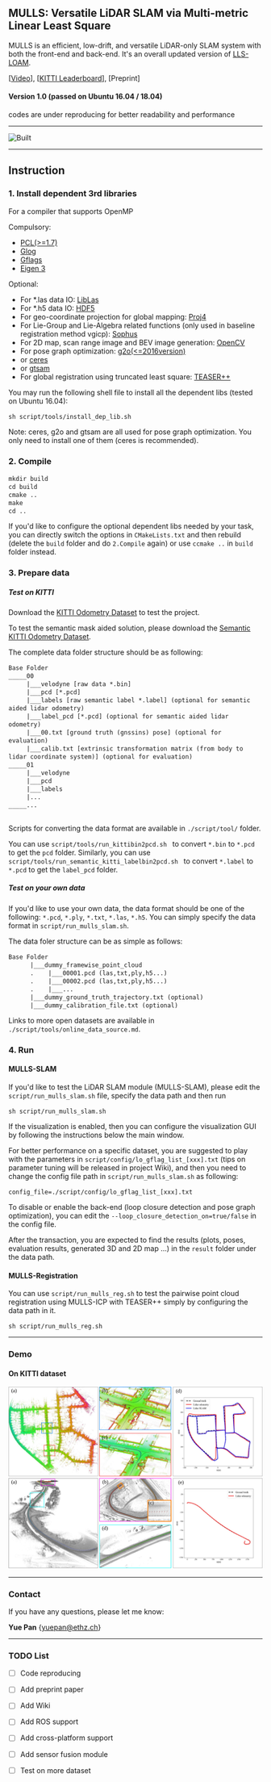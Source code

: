 ## MULLS: Versatile LiDAR SLAM via Multi-metric Linear Least Square 

MULLS is an efficient, low-drift, and versatile LiDAR-only SLAM system with both the front-end and back-end.  It's an overall updated version of [LLS-LOAM](https://github.com/YuePanEdward/LLS-LOAM). 

[[Video](https://www.youtube.com/watch?v=85bGD55e3-0&feature=youtu.be)], [[KITTI Leaderboard](http://www.cvlibs.net/datasets/kitti/eval_odometry.php)], [Preprint]

#### Version 1.0 (passed on Ubuntu 16.04 / 18.04) 
codes are under reproducing for better readability and performance

____________________________________________________________________________________
![Built](https://img.shields.io/appveyor/ci/gruntjs/grunt.svg)
____________________________________________________________________________________

## Instruction

### 1. Install dependent 3rd libraries 

For a compiler that supports OpenMP

Compulsory:

- [PCL(>=1.7)](https://github.com/PointCloudLibrary/pcl)
- [Glog](https://github.com/google/glog)
- [Gflags](https://github.com/gflags/gflags)
- [Eigen 3](https://eigen.tuxfamily.org/dox/)

Optional:

- For *.las data IO: [LibLas](https://github.com/libLAS/libLAS)
- For *.h5 data IO: [HDF5](https://support.hdfgroup.org/HDF5/release/obtainsrc.html)
- For geo-coordinate projection for global mapping: [Proj4](https://proj.org/)
- For Lie-Group and Lie-Algebra related functions (only used in baseline registration method vgicp): [Sophus](https://github.com/strasdat/Sophus)
- For 2D map, scan range image and BEV image generation: [OpenCV](https://github.com/opencv/opencv) 
- For pose graph optimization: [g2o(<=2016version)](https://github.com/RainerKuemmerle/g2o/releases/tag/20160424_git)
- or [ceres](http://ceres-solver.org/)
- or [gtsam](https://bitbucket.org/gtborg/gtsam/src/develop/)
- For global registration using truncated least square: [TEASER++](https://github.com/MIT-SPARK/TEASER-plusplus)

You may run the following shell file to install all the dependent libs (tested on Ubuntu 16.04):
```
sh script/tools/install_dep_lib.sh
```

Note: ceres, g2o and gtsam are all used for pose graph optimization. You only need to install one of them (ceres is recommended).

### 2. Compile

```
mkdir build
cd build
cmake ..
make 
cd ..
```

If you'd like to configure the optional dependent libs needed by your task, you can directly switch the options in ```CMakeLists.txt``` and then rebuild (delete the ```build``` folder and do ```2.Compile``` again) or use ```ccmake ..``` in ```build``` folder instead. 

### 3. Prepare data

##### Test on KITTI

Download the [KITTI Odometry Dataset](http://www.cvlibs.net/datasets/kitti/eval_odometry.php) to test the project.

To test the semantic mask aided solution, please download the [Semantic KITTI Odometry Dataset](http://semantic-kitti.org/).

The complete data folder structure should be as following:

```
Base Folder
_____00
     |___velodyne [raw data *.bin]
     |___pcd [*.pcd]
     |___labels [raw semantic label *.label] (optional for semantic aided lidar odometry) 
     |___label_pcd [*.pcd] (optional for semantic aided lidar odometry) 
     |___00.txt [ground truth (gnssins) pose] (optional for evaluation)
     |___calib.txt [extrinsic transformation matrix (from body to lidar coordinate system)] (optional for evaluation)
_____01
     |___velodyne
     |___pcd
     |___labels
     |...
_____...
   
```

Scripts for converting the data format are available in ```./script/tool/``` folder.

You can use ```script/tools/run_kittibin2pcd.sh ``` to convert ```*.bin``` to ```*.pcd``` to get the ```pcd``` folder.
Similarly, you can use ```script/tools/run_semantic_kitti_labelbin2pcd.sh ``` to convert ```*.label``` to ```*.pcd``` to get the ```label_pcd``` folder.

##### Test on your own data

If you'd like to use your own data, the data format should be one of the following: ```*.pcd```, ```*.ply```, ```*.txt```, ```*.las```, ```*.h5```.
You can simply specify the data format in ```script/run_mulls_slam.sh```.

The data foler structure can be as simple as follows:

```
Base Folder
      |___dummy_framewise_point_cloud
      .    |___00001.pcd (las,txt,ply,h5...)
      .    |___00002.pcd (las,txt,ply,h5...)
      .    |___...
      |___dummy_ground_truth_trajectory.txt (optional)   
      |___dummy_calibration_file.txt (optional)  
```
Links to more open datasets are available in ```./script/tools/online_data_source.md```.

### 4. Run

#### MULLS-SLAM

If you'd like to test the LiDAR SLAM module (MULLS-SLAM), please edit the ```script/run_mulls_slam.sh``` file, specify the data path and then run

```
sh script/run_mulls_slam.sh
```

If the visualization is enabled, then you can configure the visualization GUI by following the instructions below the main window.

For better performance on a specific dataset, you are suggested to play with the parameters in ```script/config/lo_gflag_list_[xxx].txt``` (tips on parameter tuning will be released in project Wiki), and then you need to change the config file path in ```script/run_mulls_slam.sh``` as following:

```
config_file=./script/config/lo_gflag_list_[xxx].txt
```

To disable or enable the back-end (loop closure detection and pose graph optimization), you can edit the ```--loop_closure_detection_on=true/false``` in the config file.

After the transaction, you are expected to find the results (plots, poses, evaluation results, generated 3D and 2D map ...) in the ```result``` folder under the data path.

#### MULLS-Registration

You can use ```script/run_mulls_reg.sh``` to test the pairwise point cloud registration using MULLS-ICP with TEASER++ simply by configuring the data path in it.

```
sh script/run_mulls_reg.sh
```

----------

### Demo

#### On KITTI dataset

<img src="assets/kitti_00_show.jpg" alt="alt text" style="zoom:80%;">

<img src="assets/kitti_01_show.jpg" alt="alt text" style="zoom:80%;">

----------------------------

### Contact

If you have any questions, please let me know:

**Yue Pan** {yuepan@ethz.ch}

---------

### TODO List

- [ ] Code reproducing

- [ ] Add preprint paper

- [ ] Add Wiki

- [ ] Add ROS support

- [ ] Add cross-platform support 

- [ ] Add sensor fusion module

- [ ] Test on more dataset

  

  



